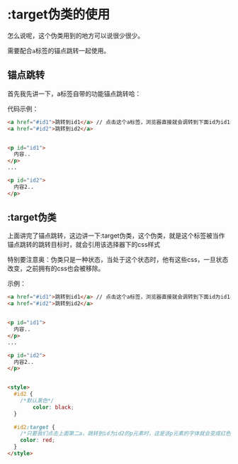 # :target伪类的使用

怎么说呢，这个伪类用到的地方可以说很少很少。

需要配合`a`标签的锚点跳转一起使用。

## 锚点跳转

首先我先讲一下，a标签自带的功能锚点跳转哈：

代码示例：

```html
<a href="#id1">跳转到id1</a> // 点击这个a标签，浏览器直接就会调转到下面id为id1的p标签位置，并且再url（就是浏览器那个输入url栏）后面加上一段哈希值#id1
<a href="#id2">跳转到id2</a>


<p id="id1">
  内容..
</p>
...

<p id="id2">
  内容2..
</p>
```



## :target伪类

上面讲完了锚点跳转，这边讲一下:target伪类，这个伪类，就是这个标签被当作锚点跳转的跳转目标时，就会引用该选择器下的css样式



特别要注意奥：伪类只是一种状态，当处于这个状态时，他有这些css，一旦状态改变，之前拥有的css也会被移除。



示例：

```html
<a href="#id1">跳转到id1</a> // 点击这个a标签，浏览器直接就会调转到下面id为id1的p标签位置，并且再url（就是浏览器那个输入url栏）后面加上一段哈希值#id1
<a href="#id2">跳转到id2</a>


<p id="id1">
  内容..
</p>
...

<p id="id2">
  内容2..
</p>


<style>
  #id2 {
    /*默认黑色*/
		color: black;
  }
  
  #id2:target {
    /*只要我们点击上面第二a，跳转到id为id2的p元素时，这是该p元素的字体就会变成红色*/
    color: red;
  }
</style>
```

